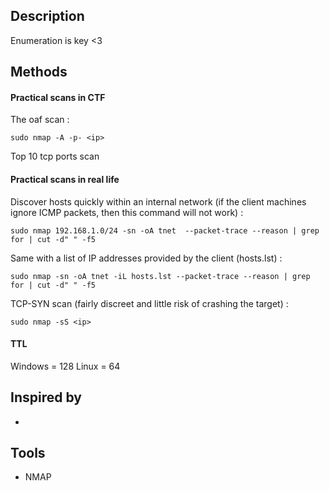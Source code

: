 
## Description

Enumeration is key <3

## Methods

#### Practical scans in CTF

The oaf scan : 
```shell-session
sudo nmap -A -p- <ip>
```

Top 10 tcp ports scan
####   Practical scans in real life

Discover hosts quickly within an internal network (if the client machines ignore ICMP packets, then this command will not work) :

```shell-session
sudo nmap 192.168.1.0/24 -sn -oA tnet  --packet-trace --reason | grep for | cut -d" " -f5
```

Same with a list of IP addresses provided by the client (hosts.lst) :
```shell-session
sudo nmap -sn -oA tnet -iL hosts.lst --packet-trace --reason | grep for | cut -d" " -f5
```


TCP-SYN scan (fairly discreet and little risk of crashing the target) :
```shell-session
sudo nmap -sS <ip>
```

#### TTL

Windows = 128
Linux = 64

## Inspired by

- 

## Tools

- NMAP